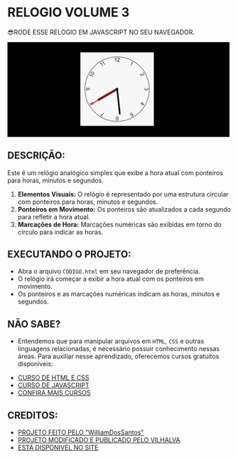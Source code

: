 # RELOGIO VOLUME 3
😎RODE ESSE RELOGIO EM JAVASCRIPT NO SEU NAVEGADOR.

<img src="FOTO.png" align="center" width="500"> <br>

## DESCRIÇÃO:
Este é um relógio analógico simples que exibe a hora atual com ponteiros para horas, minutos e segundos.

1. **Elementos Visuais:** O relógio é representado por uma estrutura circular com ponteiros para horas, minutos e segundos.
2. **Ponteiros em Movimento:** Os ponteiros são atualizados a cada segundo para refletir a hora atual.
3. **Marcações de Hora:** Marcações numéricas são exibidas em torno do círculo para indicar as horas.

## EXECUTANDO O PROJETO:
* Abra o arquivo `CODIGO.html` em seu navegador de preferência.
* O relógio irá começar a exibir a hora atual com os ponteiros em movimento.
* Os ponteiros e as marcações numéricas indicam as horas, minutos e segundos.

## NÃO SABE?
- Entendemos que para manipular arquivos em `HTML`, `CSS` e outras linguagens relacionadas, é necessário possuir conhecimento nessas áreas. Para auxiliar nesse aprendizado, oferecemos cursos gratuitos disponíveis:
* [CURSO DE HTML E CSS](https://github.com/VILHALVA/CURSO-DE-HTML-E-CSS)
* [CURSO DE JAVASCRIPT](https://github.com/VILHALVA/CURSO-DE-JAVASCRIPT)
* [CONFIRA MAIS CURSOS](https://github.com/VILHALVA?tab=repositories&q=+topic:CURSO)

## CREDITOS:
- [PROJETO FEITO PELO "WilliamDosSantos"](https://github.com/WilliamDosSantos/Relogio-analogico-javascript)
- [PROJETO MODIFICADO E PUBLICADO PELO VILHALVA](https://github.com/VILHALVA)
- [ESTÁ DISPONIVEL NO SITE](https://vilhalva.github.io/STYLER/STYLER.html)


